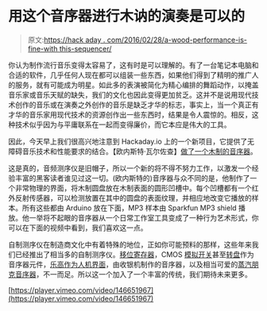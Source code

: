 # 用这个音序器进行木讷的演奏是可以的

> 原文:[https://hack aday . com/2016/02/28/a-wood-performance-is-fine-with this-sequencer/](https://hackaday.com/2016/02/28/a-wooden-performance-is-fine-with-this-sequencer/)

你认为制作流行音乐变得太容易了，这有时是可以理解的。有了一台笔记本电脑和合适的软件，几乎任何人现在都可以组装一些东西，如果他们得到了精明的推广人的服务，就有可能成为明星。如此多的表演被简化为精心编排的舞蹈动作，以掩盖音乐家或音乐天赋的缺失，我们的文化也因此变得更加贫乏。这并不是说用现代技术创作的音乐或在演奏之外创作的音乐是缺乏才华的标志，事实上，当一个真正有才华的音乐家用现代技术的资源创作出一些东西时，结果是令人震惊的。相反，这种技术似乎因为与平庸联系在一起而变得廉价，而它本应是伟大的工具。

因此，今天早上我们很高兴地注意到 Hackaday.io 上的一个新项目，它提供了无障碍音乐技术和性能要求的结合。【欧内斯特·瓦尔佐查】[做了一个木制的音序器](https://hackaday.io/project/9889-wooden-audio-sequencer)。

这是真的，音频测序仪是旧帽子，所以一个新的将不得不努力工作，以激发一个经验丰富的黑客读者谁见过这一切。(欧内斯特的)音序器与众不同的是，他制作了一个非常物理的界面，将木制圆盘放在木制表面的圆形凹槽中。每个凹槽都有一个红外反射传感器，可以检测放置在其中的圆盘的表面纹理，并相应地改变它播放的样本。所有这些都由 Arduino 放在下面，MP3 样本由 Sparkfun MP3 shield 播放。他一举将不起眼的音序器从一个日常工作室工具变成了一种行为艺术形式，你可以在下面的视频中看到，我们喜欢这一点。

自制测序仪在制造商文化中有着特殊的地位，正如你可能预料的那样，这些年来我们已经推出了相当多的自制测序仪。[移位寄存器](http://hackaday.com/2016/01/14/oh-baby-baby10-build-a-classic-analog-music-sequencer/)，CMOS [模拟开关](http://hackaday.com/2015/02/23/logic-noise-the-switching-sequencer/)甚至[转盘](http://hackaday.com/2015/11/25/turntable-sequencer-keeps-the-techno-beat/)作为音序器元件，[乐高作为人机界面](http://hackaday.com/2010/03/09/lego-sequencer-builds-sound-in-3d/)，由收银机制作的音序器，以及相当可爱的[蒸汽朋克音序器](http://hackaday.com/2010/03/01/steampunk-sequencer/)，不一而足。所以这一个加入了一个丰富的传统，我们期待未来更多。

[https://player.vimeo.com/video/146651967](https://player.vimeo.com/video/146651967)